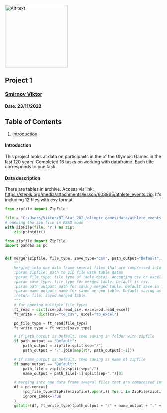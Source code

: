 <img title="a title" alt="Alt text" src="C:\Users\Viktor\BI_Stat_2021\olimpic_games\report\images\BI_logo.png" width="200">

## Project 1
### [Smirnov Viktor](https://github.com/Smirness)
####  Date: 23/11/2022

## Table of Contents
1. [Introduction](#Introduction)

#### Introduction
This project looks at data on participants in the of the Olympic Games in the last 120 years. 
Completed 16 tasks on working with dataframe. Each title corresponds to one task.

#### Data description 
There are tables in archive. Access via link: https://stepik.org/media/attachments/lesson/603865/athlete_events.zip.
It's including 12 files with csv format.

```python
from zipfile import ZipFile

file = "C:/Users/Viktor/BI_Stat_2021/olimpic_games/data/athlete_events.zip"
# opening the zip file in READ mode
with ZipFile(file, 'r') as zip:
    zip.printdir()
```


```python
from zipfile import ZipFile
import pandas as pd


def merger(zipfile, file_type, save_type="csv", path_output="Default", name_output="Default"):
    """
    Merging into one data frame several files that are compressed into one zip file.
    :param zipfile: path to zip file with table datas
    :param file_type: file type of table datas. Accepting csv or excel.
    :param save_type: file type for merged table. Default is csv.
    :param path_output: path for saving merged table. Default save in folder where is zipfile.
    :param name_output: name for saved merged table. Default saving as zipfile name.
    :return file: saved merged table.
    """
    # for opening multiple file types
    ft_read = dict(csv=pd.read_csv, excel=pd.read_excel)
    ft_write = dict(csv="to_csv", excel="to_excel")

    pd_file_type = ft_read[file_type]
    ft_write_type = ft_write[save_type]

    # if path_output is Default, then saving in folder with zipfile
    if path_output == "Default":
        path_output = zipfile.split(sep="/")
        path_output = '/'.join(map(str, path_output[:-1]))

    # if name_output is Default, then saving as name of zipfile
    if name_output == "Default":
        path_file = zipfile.split(sep="/")
        name_output = path_file[-1].split(sep=".")[0]

    # merging into one data frame several files that are compressed into one zip file
    df = pd.concat(
        [pd_file_type(ZipFile(zipfile).open(i)) for i in ZipFile(zipfile).namelist()],
        ignore_index=True
    )
    getattr(df, ft_write_type)(path_output + "/" + name_output + "." + save_type)
```
